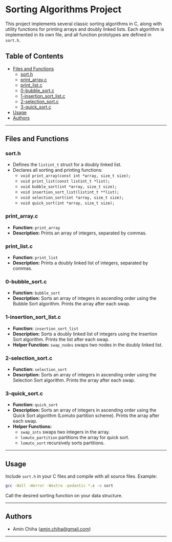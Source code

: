 # Sorting Algorithms Project

This project implements several classic sorting algorithms in C, along with utility functions for printing arrays and doubly linked lists. Each algorithm is implemented in its own file, and all function prototypes are defined in `sort.h`.

## Table of Contents
- [Files and Functions](#files-and-functions)
  - [sort.h](#sorth)
  - [print_array.c](#print_arrayc)
  - [print_list.c](#print_listc)
  - [0-bubble_sort.c](#0-bubble_sortc)
  - [1-insertion_sort_list.c](#1-insertion_sort_listc)
  - [2-selection_sort.c](#2-selection_sortc)
  - [3-quick_sort.c](#3-quick_sortc)
- [Usage](#usage)
- [Authors](#authors)

---

## Files and Functions

### sort.h
- Defines the `listint_t` struct for a doubly linked list.
- Declares all sorting and printing functions:
  - `void print_array(const int *array, size_t size);`
  - `void print_list(const listint_t *list);`
  - `void bubble_sort(int *array, size_t size);`
  - `void insertion_sort_list(listint_t **list);`
  - `void selection_sort(int *array, size_t size);`
  - `void quick_sort(int *array, size_t size);`

### print_array.c
- **Function:** `print_array`
- **Description:** Prints an array of integers, separated by commas.

### print_list.c
- **Function:** `print_list`
- **Description:** Prints a doubly linked list of integers, separated by commas.

### 0-bubble_sort.c
- **Function:** `bubble_sort`
- **Description:** Sorts an array of integers in ascending order using the Bubble Sort algorithm. Prints the array after each swap.

### 1-insertion_sort_list.c
- **Function:** `insertion_sort_list`
- **Description:** Sorts a doubly linked list of integers using the Insertion Sort algorithm. Prints the list after each swap.
- **Helper Function:** `swap_nodes` swaps two nodes in the doubly linked list.

### 2-selection_sort.c
- **Function:** `selection_sort`
- **Description:** Sorts an array of integers in ascending order using the Selection Sort algorithm. Prints the array after each swap.

### 3-quick_sort.c
- **Function:** `quick_sort`
- **Description:** Sorts an array of integers in ascending order using the Quick Sort algorithm (Lomuto partition scheme). Prints the array after each swap.
- **Helper Functions:**
  - `swap_ints` swaps two integers in the array.
  - `lomuto_partition` partitions the array for quick sort.
  - `lomuto_sort` recursively sorts partitions.

---

## Usage

Include `sort.h` in your C files and compile with all source files. Example:

```bash
gcc -Wall -Werror -Wextra -pedantic *.c -o sort
```

Call the desired sorting function on your data structure.

---

## Authors

- Amin Chiha (<amin.chiha@gmail.com>)

---
